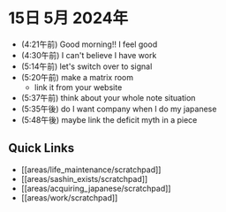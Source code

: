 # 15日 5月 2024年
- (4:21午前) Good morning!! I feel good
- (4:30午前) I can't believe I have work
- (5:14午前) let's switch over to signal
- (5:20午前) make a matrix room
  - link it from your website
- (5:37午前) think about your whole note situation
- (5:35午後) do I want company when I do my japanese
- (5:48午後) maybe link the deficit myth in a piece




 



## Quick Links
- [[areas/life_maintenance/scratchpad]]
- [[areas/sashin_exists/scratchpad]]
- [[areas/acquiring_japanese/scratchpad]]
- [[areas/work/scratchpad]]
